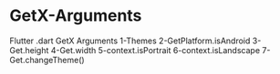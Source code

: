 # GetX-Arguments
Flutter .dart GetX Arguments 1-Themes 2-GetPlatform.isAndroid 3-Get.height 4-Get.width 5-context.isPortrait 6-context.isLandscape 7-Get.changeTheme()
